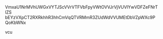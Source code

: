VmxaU1NrMVhUWGxVYTJScVVrVTFVbFpyVWtOVVJrVjVUVlYwVDFZeFNrTlZS
bEYzVXpCT2RXRkhhR3hhCmVqQTVRMmR3ZUdWdVVUMEtDbVZpWXc9PQoKbWNx

vcu